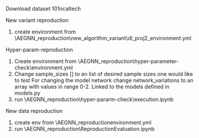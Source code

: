 Download dataset 101ncaltech

New variant reproduction
1)	create environment from \AEGNN_reproduction\new_algorithm_variant\dl_proj2_environment.yml

Hyper-param-reproduction
1)	Create environment from \AEGNN_reproduction\hyper-parameter-check\environment.yml
2)	Change sample_sizes [] to an list of desired sample sizes one would like to test
For changing the model network change network_variations to an array with values in range 0-2. Linked to the models defined in models.py
3)	run \AEGNN_reproduction\hyper-pararm-check\execution.ipynb

New data reproduction
1)	create env from \AEGNN_reproductionenvironment.yml
2)	run \AEGNN_reproduction\ReproductionEvaluation.ipynb
